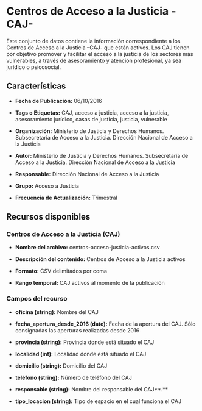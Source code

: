 Centros de Acceso a la Justicia -CAJ-
=====================================

Este conjunto de datos contiene la información correspondiente a los Centros de Acceso a la Justicia –CAJ- que están activos. Los CAJ tienen por objetivo promover y facilitar el acceso a la justicia de los sectores más vulnerables, a través de asesoramiento y atención profesional, ya sea jurídico o psicosocial.

Características
---------------

-   **Fecha de Publicación:** 06/10/2016

-   **Tags o Etiquetas:** CAJ, acceso a justicia, acceso a la justicia, asesoramiento jurídico, casas de justicia, justicia, vulnerable

-   **Organización:** Ministerio de Justicia y Derechos Humanos. Subsecretaría de Acceso a la Justicia. Dirección Nacional de Acceso a la Justicia

-   **Autor:** Ministerio de Justicia y Derechos Humanos. Subsecretaría de Acceso a la Justicia. Dirección Nacional de Acceso a la Justicia

-   **Responsable:** Dirección Nacional de Acceso a la Justicia

-   **Grupo:** Acceso a Justicia

-   **Frecuencia de Actualización:** Trimestral

Recursos disponibles
--------------------

### Centros de Acceso a la Justicia (CAJ)

-   **Nombre del archivo:** centros-acceso-justicia-activos.csv

-   **Descripción del contenido:** Centros de Acceso a la Justicia activos

-   **Formato:** CSV delimitados por coma

-   **Rango temporal:** CAJ activos al momento de la publicación

### Campos del recurso

-   **oficina (string):** Nombre del CAJ

-   **fecha_apertura_desde_2016 (date):** Fecha de la apertura del CAJ. Sólo consignadas las aperturas realizadas desde 2016

-   **provincia (string):** Provincia donde está situado el CAJ

-   **localidad (int):** Localidad donde está situado el CAJ

-   **domicilio (string):** Domicilio del CAJ

-   **teléfono (string):** Número de teléfono del CAJ

-   **responsable (string):** Nombre del responsable del CAJ**.**

-   **tipo_locacion (string):** Tipo de espacio en el cual funciona el CAJ



